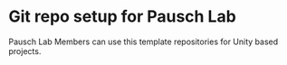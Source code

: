 # Git repo setup for Pausch Lab

Pausch Lab Members can use this template repositories
for Unity based projects.
